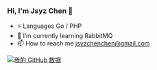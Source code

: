 ### Hi, I'm Jsyz Chen 👋

- ⚡ Languages Go / PHP
- 🌱 I’m currently learning RabbitMQ
- 📫 How to reach me jsyzchenchen@gmail.com

[![我的 GitHub 数据](https://github-readme-stats.vercel.app/api?username=jsyzchen)]()

<!---
jsyzchen/jsyzchen is a ✨ special ✨ repository because its `README.md` (this file) appears on your GitHub profile.
You can click the Preview link to take a look at your changes.
--->
